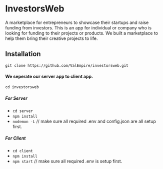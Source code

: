 # InvestorsWeb

A marketplace for entrepreneurs to showcase their startups and raise funding from investors. This is an app for individual or company who is looking for funding to their projects or products. We built a marketplace to help them bring their creative projects to life.

## Installation

`git clone https://github.com/ValEmpire/investorsweb.git`

#### We seperate our server app to client app.

`cd investorsweb`

##### For Server

- `cd server`
- `npm install`
- `nodemon -L` // make sure all required .env and config.json are all setup first.

##### For Client

- `cd client`
- `npm install`
- `npm start` // make sure all required .env is setup first.